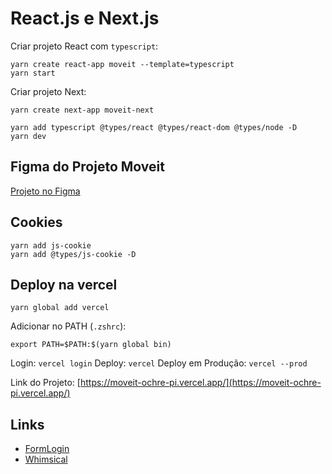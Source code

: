 # React.js e Next.js

Criar projeto React com `typescript`:

```
yarn create react-app moveit --template=typescript
yarn start
```

Criar projeto Next:

```
yarn create next-app moveit-next

yarn add typescript @types/react @types/react-dom @types/node -D
yarn dev
```

## Figma do Projeto Moveit

[Projeto no Figma](https://www.figma.com/file/eEHh4UQWeiAG0KVyydfmhk/Move.it-2.0-(Copy)?node-id=149854%3A100)

## Cookies

```
yarn add js-cookie
yarn add @types/js-cookie -D
```

##  Deploy na vercel

```
yarn global add vercel
```

Adicionar no PATH (`.zshrc`):

```
export PATH=$PATH:$(yarn global bin)
```

Login: `vercel login`
Deploy: `vercel`
Deploy em Produção: `vercel --prod`

Link do Projeto: [https://moveit-ochre-pi.vercel.app/](https://moveit-ochre-pi.vercel.app/)

## Links

* [FormLogin](https://github.com/leosantosx/moveit/blob/master/src/components/FormLogin.tsx)
* [Whimsical](https://whimsical.com/)